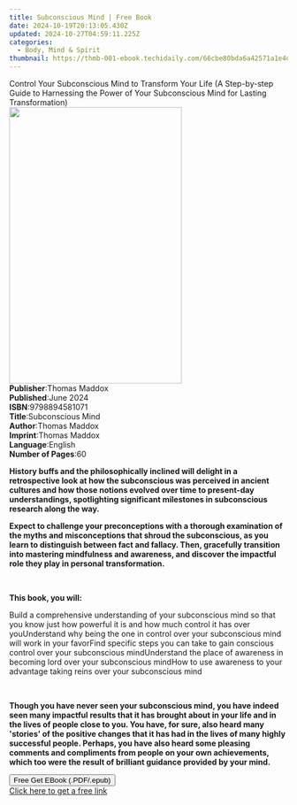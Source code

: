```yaml
---
title: Subconscious Mind | Free Book
date: 2024-10-19T20:13:05.430Z
updated: 2024-10-27T04:59:11.225Z
categories:
  - Body, Mind & Spirit
thumbnail: https://thmb-001-ebook.techidaily.com/66cbe80bda6a42571a1e4d99c17190838b3e4537775b4a7efc4178ac0a4e88e9.jpg
---
```

<main id="book-container">
  <div class="flex flex-col">
    <div class="book-brief flex-1 py-6 px-4 sm:p-6 md:py-10 md:px-8">
      <!-- brief-->
      <div class="book-brief-main">
        Control Your Subconscious Mind to Transform Your Life (A Step-by-step
        Guide to Harnessing the Power of Your Subconscious Mind for Lasting
        Transformation)
      </div>
    </div>
    <div
      class="book-meta-info flex-1 grid gap-4 col-start-1 col-end-3 row-start-1 sm:mb-6 sm:grid-cols-4 lg:gap-6 lg:col-start-2 lg:row-end-6 lg:row-span-6 lg:mb-0"
    >
      <div
        class="book-meta-info-left place-content-center mt-4 p-4 text-sm leading-6 col-start-2 col-span-2 dark:text-slate-400"
      >
        <img
          class="w-full h-500 object-cover rounded-lg sm:h-255 sm:col-span-2 lg:col-span-full"
          src="https://img-001-ebook.techidaily.com/7cb47385ec38f682ef621cddd532c81e015805539e77114cc0e5e166b3dc27fa.jpg"
          alt=""
          width="312"
          height="500"
        />
      </div>
      <div
        class="book-meta-info-right mt-2 col-start-1 row-start-2 col-span-3 self-center"
      >
        <!-- meta data  -->
        <div class="flex flex-col px-4 md:px-8">
          <div class="flex-1">
            <strong>Publisher</strong>:<span class="px-2">Thomas Maddox</span>
          </div>
          <div class="flex-1">
            <strong>Published</strong>:<span class="px-2">June 2024</span>
          </div>
          <div class="flex-1">
            <strong>ISBN</strong>:<span class="px-2">9798894581071</span>
          </div>
          <div class="flex-1">
            <strong>Title</strong>:<span class="px-2">Subconscious Mind</span>
          </div>
          <div class="flex-1">
            <strong>Author</strong>:<span class="px-2">Thomas Maddox</span>
          </div>
          <div class="flex-1">
            <strong>Imprint</strong>:<span class="px-2">Thomas Maddox</span>
          </div>
          <div class="flex-1">
            <strong>Language</strong>:<span class="px-2">English</span>
          </div>
          <div class="flex-1">
            <strong>Number of Pages</strong>:<span class="px-2">60</span>
          </div>
        </div>
      </div>
    </div>
    <div class="book-description flex-1 py-6 px-4 sm:p-6 md:py-10 md:px-8">
      <div class="book-description-main">
        <div accordion-content="" id="description">
          <p>
            <strong
              >History buffs and the philosophically inclined will delight in a
              retrospective look at how the subconscious was perceived in
              ancient cultures and how those notions evolved over time to
              present-day understandings, spotlighting significant milestones in
              subconscious research along the way.</strong
            >
          </p>
          <p>
            <strong
              >Expect to challenge your preconceptions with a thorough
              examination of the myths and misconceptions that shroud the
              subconscious, as you learn to distinguish between fact and
              fallacy. Then, gracefully transition into mastering mindfulness
              and awareness, and discover the impactful role they play in
              personal transformation.</strong
            >
          </p>
          <p><br /></p>
          <p><strong>This book, you will:</strong></p>
          <span contenteditable="false" class="ql-ui"></span>Build a
          comprehensive understanding of your subconscious mind so that you know
          just how powerful it is and how much control it has over you<span
            contenteditable="false"
            class="ql-ui"
          ></span
          >Understand why being the one in control over your subconscious mind
          will work in your favor<span
            contenteditable="false"
            class="ql-ui"
          ></span
          >Find specific steps you can take to gain conscious control over your
          subconscious mind<span contenteditable="false" class="ql-ui"></span
          >Understand the place of awareness in becoming lord over your
          subconscious mind<span contenteditable="false" class="ql-ui"></span
          >How to use awareness to your advantage taking reins over your
          subconscious mind
          <p><br /></p>
          <p>
            <strong
              >Though you have never seen your subconscious mind, you have
              indeed seen many impactful results that it has brought about in
              your life and in the lives of people close to you. You have, for
              sure, also heard many 'stories' of the positive changes that it
              has had in the lives of many highly successful people. Perhaps,
              you have also heard some pleasing comments and compliments from
              people on your own achievements, which too were the result of
              brilliant guidance provided by your mind.</strong
            >
          </p>
        </div>
        <div class="accordion-fader"></div>
      </div>
    </div>
    <div class="book-excerpts flex-1 py-6 px-4 sm:p-6 md:py-10 md:px-8"></div>
    <div
      class="book-about-author flex-1 py-6 px-4 sm:p-6 md:py-10 md:px-8"
    ></div>
    <div class="book-free-get flex-1 py-6 px-4 sm:p-6 md:py-10 md:px-8">
      <button
        id="btn-free-get"
        class="bg-blue-500 hover:bg-blue-700 text-white font-bold py-2 px-4 rounded"
      >
        Free Get EBook (.PDF/.epub)
      </button>
      <div id="countdown-display" class="px-2 text-lg mt-2"></div>
      <a
        id="free-link"
        class="hidden bg-blue-500 hover:bg-blue-700 text-white font-bold py-2 px-4 rounded"
        href="https://www.ebooks.com/en-us/book/211388691/subconscious-mind/thomas-maddox/"
        target="_blank"
        >Click here to get a free link</a
      >
    </div>
    <script>
      let countdownTime = 0;
      let countdownInterval = null;
      document
        .getElementById('btn-free-get')
        .addEventListener('click', startCountdown);
      function startCountdown() {
        countdownTime = new Date().getTime() + 60000 * 3;
        countdownInterval = setInterval(updateCountdown, 1000);
        document.getElementById('btn-free-get').disabled = true;
        document
          .getElementById('btn-free-get')
          .classList.add('bg-gray-500', 'cursor-not-allowed');
      }
      function updateCountdown() {
        let currentTime = new Date().getTime();
        let timeLeft = countdownTime - currentTime;
        let secondsLeft = Math.floor(timeLeft / 1000);
        document.getElementById('countdown-display').innerHTML =
          `Remaining time: ${secondsLeft} seconds.`;
        if (secondsLeft <= 0) {
          clearInterval(countdownInterval);
          document.getElementById('btn-free-get').classList.add('hidden');
          document.getElementById('free-link').classList.remove('hidden');
          document.getElementById('countdown-display').innerHTML = '';
        }
      }
    </script>
  </div>
</main>

<ins class="adsbygoogle"
      style="display:block"
      data-ad-client="ca-pub-7571918770474297"
      data-ad-slot="8358498916"
      data-ad-format="auto"
      data-full-width-responsive="true"></ins>
    